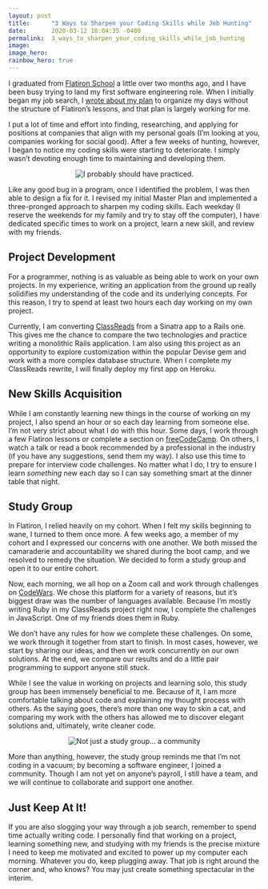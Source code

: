 ```yaml
---
layout: post
title:      "3 Ways to Sharpen your Coding Skills while Job Hunting"
date:       2020-03-12 18:04:35 -0400
permalink:  3_ways_to_sharpen_your_coding_skills_while_job_hunting
image:
image_hero:
rainbow_hero: true
---
```



I graduated from [Flatiron School](https://flatironschool.com/) a little over two months ago, and I have been busy trying to land my first software engineering role. When I initially began my job search, I [wrote about my plan](https://www.codewitch.dev/post-graduation_organization) to organize my days without the structure of Flatiron’s lessons, and that plan is largely working for me.

I put a lot of time and effort into finding, researching, and applying for positions at companies that align with my personal goals (I’m looking at you, companies working for social good). After a few weeks of hunting, however, I began to notice my coding skills were starting to deteriorate. I simply wasn’t devoting enough time to maintaining and developing them.

<center>
<img src='https://media.giphy.com/media/8AfVHQbGG8dxGCC7ES/source.gif' alt="I probably should have practiced."/>
</center>

Like any good bug in a program, once I identified the problem, I was then able to design a fix for it. I revised my initial Master Plan and implemented a three-pronged approach to sharpen my coding skills. Each weekday (I reserve the weekends for my family and try to stay off the computer), I have dedicated specific times to work on a project, learn a new skill, and review with my friends.


## Project Development

For a programmer, nothing is as valuable as being able to work on your own projects. In my experience, writing an application from the ground up really solidifies my understanding of the code and its underlying concepts. For this reason, I try to spend at least two hours each day working on my own project.

Currently, I am converting [ClassReads](https://www.codewitch.dev/classreads_my_sinatra_project) from a Sinatra app to a Rails one. This gives me the chance to compare the two technologies and practice writing a monolithic Rails application. I am also using this project as an opportunity to explore customization within the popular Devise gem and work with a more complex database structure. When I complete my ClassReads rewrite, I will finally deploy my first app on Heroku.


## New Skills Acquisition

While I am constantly learning new things in the course of working on my project, I also spend an hour or so each day learning from someone else. I’m not very strict about what I do with this hour. Some days, I work through a few Flatiron lessons or complete a section on [freeCodeCamp](https://www.freecodecamp.org/learn). On others, I watch a talk or read a book recommended by a professional in the industry (if you have any suggestions, send them my way). I also use this time to prepare for interview code challenges. No matter what I do, I try to ensure I learn _something_ new each day so I can say something smart at the dinner table that night.


## Study Group

In Flatiron, I relied heavily on my cohort. When I felt my skills beginning to wane, I turned to them once more. A few weeks ago, a member of my cohort and I expressed our concerns with one another. We both missed the camaraderie and accountability we shared during the boot camp, and we resolved to remedy the situation. We decided to form a study group and open it to our entire cohort.

Now, each morning, we all hop on a Zoom call and work through challenges on [CodeWars](www.codewars.com/r/RskDBA). We chose this platform for a variety of reasons, but it’s biggest draw was the number of languages available. Because I’m mostly writing Ruby in my ClassReads project right now, I complete the challenges in JavaScript. One of my friends does them in Ruby. 

We don’t have any rules for how we complete these challenges. On some, we work through it together from start to finish. In most cases, however, we start by sharing our ideas, and then we work concurrently on our own solutions. At the end, we compare our results and do a little pair programming to support anyone still stuck. 

While I see the value in working on projects and learning solo, this study group has been immensely beneficial to me. Because of it, I am more comfortable talking about code and explaining my thought process with others. As the saying goes, there’s more than one way to skin a cat, and comparing my work with the others has allowed me to discover elegant solutions and, ultimately, write cleaner code. 

<center>
<img src='https://media.giphy.com/media/z4BweLBoZ7Rsc/source.gif' alt="Not just a study group... a community"/>
</center>

More than anything, however, the study group reminds me that I’m not coding in a vacuum; by becoming a software engineer, I joined a community. Though I am not yet on anyone’s payroll, I still have a team, and we will continue to collaborate and support one another.


## Just Keep At It! 

If you are also slogging your way through a job search, remember to spend time actually writing code. I personally find that working on a project, learning something new, and studying with my friends is the precise mixture I need to keep me motivated and excited to power up my computer each morning. Whatever you do, keep plugging away. That job is right around the corner and, who knows? You may just create something spectacular in the interim.

